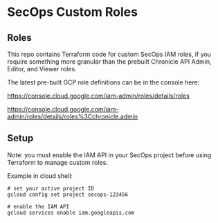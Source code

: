 # SecOps Custom Roles

## Roles
This repo contains Terraform code for custom SecOps IAM roles, if you require something more granular than the prebuilt Chronicle API Admin, Editor, and Viewer roles.

The latest pre-built GCP role definitions can be in the console here:

https://console.cloud.google.com/iam-admin/roles/details/roles

https://console.cloud.google.com/iam-admin/roles/details/roles%3Cchronicle.admin

## Setup

Note: you must enable the IAM API in your SecOps project before using Terraform to manage custom roles.

Example in cloud shell:

```
# set your active project ID
gcloud config set project secops-123456

# enable the IAM API
gcloud services enable iam.googleapis.com
```

